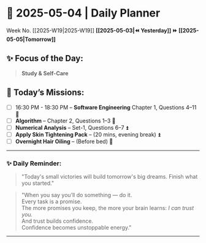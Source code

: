 # 🌼 **2025-05-04** | Daily Planner

Week No. [[2025-W19|2025-W19]]
**[[2025-05-03|⏪ Yesterday]] ⏩ [[2025-05-05|Tomorrow]]**

## ✨ Focus of the Day:  
> **Study & Self-Care**

## 🌸 Today’s Missions:

- [ ] 16:30 PM - 18:30 PM – **Software Engineering** Chapter 1, Questions 4–11 🔼
- [ ] **Algorithm** – Chapter 2, Questions 1–3 🔺
- [ ] **Numerical Analysis** – Set-1, Questions 6–7 ⏫
- [ ] **Apply Skin Tightening Pack** – (20 mins, evening break) ⏫
- [ ] **Overnight Hair Oiling** – (Before bed) 🔺

***

### ✨ Daily Reminder:

> "Today's small victories will build tomorrow's big dreams. Finish what you started."

> "When you say you’ll do something — do it.\
> Every task is a promise.\
> The more promises you keep, the more your brain learns: *I can trust you.*\
> And trust builds confidence.\
> Confidence becomes unstoppable energy."

***
